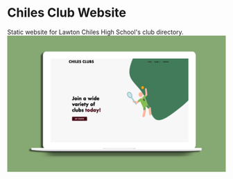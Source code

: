 # Chiles Club Website
Static website for Lawton Chiles High School's club directory. 
<img src="img/chiles_clubs.png" title="Home Page">
